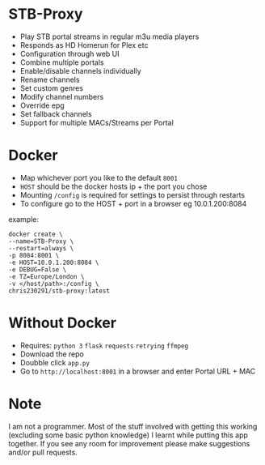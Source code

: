 # STB-Proxy

- Play STB portal streams in regular m3u media players
- Responds as HD Homerun for Plex etc
- Configuration through web UI
- Combine multiple portals
- Enable/disable channels individually
- Rename channels
- Set custom genres
- Modify channel numbers
- Override epg
- Set fallback channels
- Support for multiple MACs/Streams per Portal

# Docker
- Map whichever port you like to the default `8001`
- `HOST` should be the docker hosts ip + the port you chose
- Mounting `/config` is required for settings to persist through restarts
- To configure go to the HOST + port in a browser eg 10.0.1.200:8084

example:
```
docker create \
--name=STB-Proxy \
--restart=always \
-p 8084:8001 \
-e HOST=10.0.1.200:8084 \
-e DEBUG=False \
-e TZ=Europe/London \
-v </host/path>:/config \
chris230291/stb-proxy:latest
```

# Without Docker

- Requires: `python 3` `flask` `requests` `retrying` `ffmpeg`
- Download the repo
- Doubble click `app.py`
- Go to `http://localhost:8001` in a browser and enter Portal URL + MAC

# Note

I am not a programmer. Most of the stuff involved with getting this working (excluding some basic python knowledge) I learnt while putting this app together. If you see any room for improvement please make suggestions and/or pull requests.
